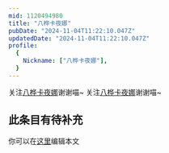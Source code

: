 ```yaml
---
mid: 1120494980
title: "八桦卡夜娜"
pubDate: "2024-11-04T11:22:10.047Z"
updatedDate: "2024-11-04T11:22:10.047Z"
profile:
  {
    Nickname: ["八桦卡夜娜"],
  }
---
```


关注[八桦卡夜娜](https://space.bilibili.com/1120494980)谢谢喵~ 关注[八桦卡夜娜](https://space.bilibili.com/1120494980)谢谢喵~

## 此条目有待补充
你可以在[这里](https://github.com/Yuhanawa/VTuber.ICU/edit/master/src/content/v/八桦卡夜娜/index.md)编辑本文
